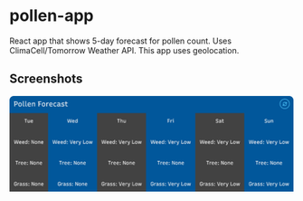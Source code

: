 # pollen-app
React app that shows 5-day forecast for pollen count. Uses ClimaCell/Tomorrow Weather API. This app uses geolocation. 

## Screenshots
![Alt text](https://github.com/jenzhng/pollen-app/blob/main/project-screenshot.png)
